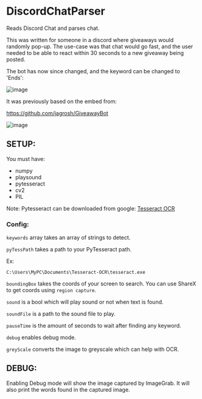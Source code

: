 # DiscordChatParser
 Reads Discord Chat and parses chat.

This was written for someone in a discord where giveaways would randomly pop-up. 
The use-case was that chat would go fast, and the user needed to be able to react within 30 seconds to a new giveaway being posted. 

The bot has now since changed, and the keyword can be changed to 'Ends':

![image](https://user-images.githubusercontent.com/9059161/135683423-565f3f02-aeb1-45e0-b0e4-dfa18f30770a.png)

It was previously based on the embed from:

https://github.com/jagrosh/GiveawayBot

![image](https://user-images.githubusercontent.com/9059161/135683462-83ffbf03-8acc-402e-8313-0c80076c3296.png)

## SETUP:

You must have:
- numpy
- playsound
- pytesseract
- cv2
- PIL

Note: Pytesseract can be downloaded from google: [Tesseract OCR](https://github.com/tesseract-ocr/tesseract)

### Config:

`keywords` array takes an array of strings to detect.

`pyTessPath` takes a path to your PyTesseract path. 

Ex: 
```
C:\Users\MyPC\Documents\Tesseract-OCR\tesseract.exe
```
`boundingBox` takes the coords of your screen to search. You can use ShareX to get coords using `region capture`. 

`sound` is a bool which will play sound or not when text is found. 

`soundFile` is a path to the sound file to play. 

`pauseTime` is the amount of seconds to wait after finding any keyword.

`debug` enables debug mode.

`greyScale` converts the image to greyscale which can help with OCR.

## DEBUG:
Enabling Debug mode will show the image captured by ImageGrab. 
It will also print the words found in the captured image. 